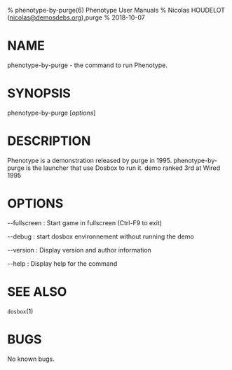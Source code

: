 % phenotype-by-purge(6) Phenotype User Manuals
% Nicolas HOUDELOT (nicolas@demosdebs.org),purge
% 2018-10-07

# NAME
phenotype-by-purge - the command to run Phenotype.

# SYNOPSIS
phenotype-by-purge [*options*]

# DESCRIPTION
Phenotype is a demonstration released by purge in 1995.
phenotype-by-purge is the launcher that use Dosbox to run it.
demo ranked 3rd at Wired 1995

# OPTIONS
\--fullscreen
:   Start game in fullscreen (Ctrl-F9 to exit)

\--debug
:   start dosbox environnement without running the demo

\--version
:   Display version and author information

\--help
:   Display help for the command

# SEE ALSO
`dosbox`(1)

# BUGS
No known bugs.
